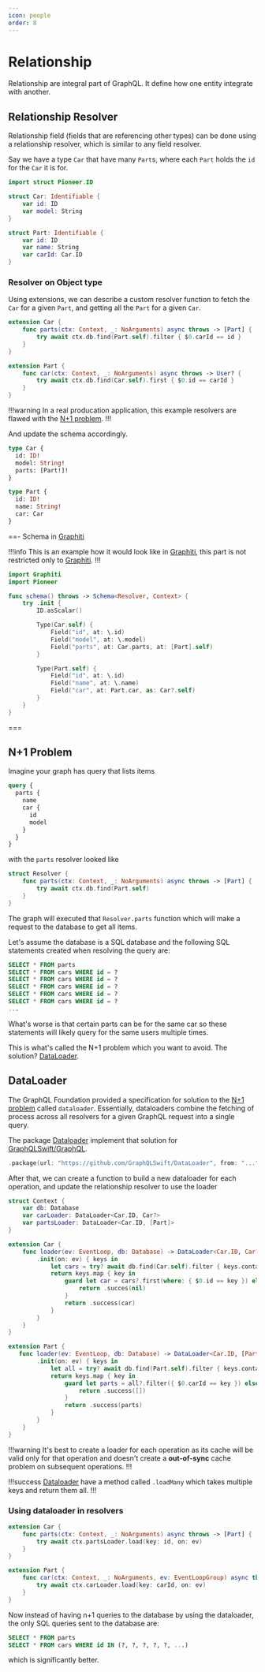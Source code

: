 ```yaml
---
icon: people
order: 8
---
```


# Relationship

Relationship are integral part of GraphQL. It define how one entity integrate with another.

## Relationship Resolver

Relationship field (fields that are referencing other types) can be done using a relationship resolver, which is similar to any field resolver.

Say we have a type `Car` that have many `Part`s, where each `Part` holds the `id` for the `Car` it is for. 

```swift #11
import struct Pioneer.ID

struct Car: Identifiable {
    var id: ID
    var model: String
}

struct Part: Identifiable {
    var id: ID
    var name: String
    var carId: Car.ID
}
```

### Resolver on Object type

Using extensions, we can describe a custom resolver function to fetch the `Car` for a given `Part`, and getting all the `Part` for a given `Car`.


```swift #
extension Car {
    func parts(ctx: Context, _: NoArguments) async throws -> [Part] {
        try await ctx.db.find(Part.self).filter { $0.carId == id }
    }
}

extension Part {
    func car(ctx: Context, _: NoArguments) async throws -> User? {
        try await ctx.db.find(Car.self).first { $0.id == carId }
    }
}
```

!!!warning 
In a real producation application, this example resolvers are flawed with the [N+1 problem](#n1-problem).
!!!

And update the schema accordingly.

```graphql #4,10
type Car {
  id: ID!
  model: String!
  parts: [Part!]!
}

type Part {
  id: ID!
  name: String!
  car: Car
}
```

==- Schema in [Graphiti](https://github.com/GraphQLSwift/Graphiti)

!!!info
This is an example how it would look like in [Graphiti](https://github.com/GraphQLSwift/Graphiti), this part is not restricted only to [Graphiti](https://github.com/GraphQLSwift/Graphiti).
!!!

```swift #11,17
import Graphiti
import Pioneer

func schema() throws -> Schema<Resolver, Context> {
    try .init {
        ID.asScalar()

        Type(Car.self) {
            Field("id", at: \.id)
            Field("model", at: \.model)
            Field("parts", at: Car.parts, at: [Part].self)
        }

        Type(Part.self) {
            Field("id", at: \.id)
            Field("name", at: \.name)
            Field("car", at: Part.car, as: Car?.self)
        }
    }
}
```

===

## N+1 Problem

Imagine your graph has query that lists items

```graphql
query {
  parts {
    name
    car {
      id
      model
    }
  }
}
```

with the `parts` resolver looked like

```swift Resolver.swift
struct Resolver {
    func parts(ctx: Context, _: NoArguments) async throws -> [Part] {
        try await ctx.db.find(Part.self)
    }
}
```

The graph will executed that `Resolver.parts` function which will make a request to the database to get all items.

Let's assume the database is a SQL database and the following SQL statements created when resolving the query are:

```SQL #
SELECT * FROM parts
SELECT * FROM cars WHERE id = ?
SELECT * FROM cars WHERE id = ?
SELECT * FROM cars WHERE id = ?
SELECT * FROM cars WHERE id = ?
SELECT * FROM cars WHERE id = ?
...
```

What's worse is that certain parts can be for the same car so these statements will likely query for the same users multiple times.

This is what's called the N+1 problem which you want to avoid. The solution? [DataLoader](#dataloader).

## DataLoader

The GraphQL Foundation provided a specification for solution to the [N+1 problem](#n1-problem) called `dataloader`. Essentially, dataloaders combine the fetching of process across all resolvers for a given GraphQL request into a single query.

The package [Dataloader](https://github.com/GraphQLSwift/DataLoader) implement that solution for [GraphQLSwift/GraphQL](https://github.com/GraphQLSwift/DataLoader).

```swift #1
.package(url: "https://github.com/GraphQLSwift/DataLoader", from: "...")
```

After that, we can create a function to build a new dataloader for each operation, and update the relationship resolver to use the loader

```swift #3-4,8-18,22-32
struct Context {
    var db: Database
    var carLoader: DataLoader<Car.ID, Car?>
    var partsLoader: DataLoader<Car.ID, [Part]>
}

extension Car {
    func loader(ev: EventLoop, db: Database) -> DataLoader<Car.ID, Car?> {
        .init(on: ev) { keys in
            let cars = try? await db.find(Car.self).filter { keys.contains($0.id) }
            return keys.map { key in
                guard let car = cars?.first(where: { $0.id == key }) else {
                    return .succes(nil)
                }
                return .success(car)
            }
        }
    }
}

extension Part {
   func loader(ev: EventLoop, db: Database) -> DataLoader<Car.ID, [Part]> {
        .init(on: ev) { keys in
            let all = try? await db.find(Part.self).filter { keys.contains($0.carId) }
            return keys.map { key in
                guard let parts = all?.filter({ $0.carId == key }) else {
                    return .success([])
                }
                return .success(parts)
            }
        }
    } 
}
```

!!!warning
It's best to create a loader for each operation as its cache will be valid only for that operation and doesn't create a **out-of-sync** cache problem on subsequent operations.
!!!

!!!success
[Dataloader](https://github.com/GraphQLSwift/DataLoader) have a method called `.loadMany` which takes multiple keys and return them all.
!!!

### Using dataloader in resolvers

```swift #3,9
extension Car {
    func parts(ctx: Context, _: NoArguments) async throws -> [Part] {
        try await ctx.partsLoader.load(key: id, on: ev)
    }
}

extension Part {
    func car(ctx: Context, _: NoArguments, ev: EventLoopGroup) async throws -> User? {
        try await ctx.carLoader.load(key: carId, on: ev)
    }
}
```

Now instead of having n+1 queries to the database by using the dataloader, the only SQL queries sent to the database are:

```SQL
SELECT * FROM parts
SELECT * FROM cars WHERE id IN (?, ?, ?, ?, ?, ...)
```

which is significantly better.